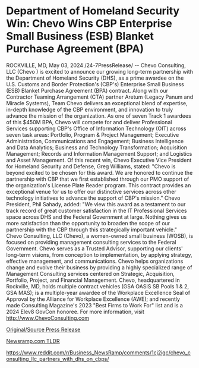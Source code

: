 # Department of Homeland Security Win: Chevo Wins CBP Enterprise Small Business (ESB) Blanket Purchase Agreement (BPA)

ROCKVILLE, MD, May 03, 2024 /24-7PressRelease/ -- Chevo Consulting, LLC (Chevo ) is excited to announce our growing long-term partnership with the Department of Homeland Security (DHS), as a prime awardee on the U.S. Customs and Border Protection's (CBP's) Enterprise Small Business (ESB) Blanket Purchase Agreement (BPA) contract. Along with our Contractor Teaming Arrangement (CTA) partner Aretum (Legacy Panum and Miracle Systems), Team Chevo  delivers an exceptional blend of expertise, in-depth knowledge of the CBP environment, and innovation to truly advance the mission of the organization. As one of seven Track 1 awardees of this $450M BPA, Chevo  will compete for and deliver Professional Services supporting CBP's Office of Information Technology (OIT) across seven task areas: Portfolio, Program & Project Management; Executive Administration, Communications and Engagement; Business Intelligence and Data Analytics; Business and Technology Transformation; Acquisition Management; Records and Information Management Support; and Logistics and Asset Management.   Of this recent win, Chevo Executive Vice President for Homeland Security and Defense, Greg Williams, stated: "Chevo  is beyond excited to be chosen for this award. We are honored to continue the partnership with CBP that we first established through our PMO support of the organization's License Plate Reader program. This contract provides an exceptional venue for us to offer our distinctive services across other technology initiatives to advance the support of CBP's mission." Chevo  President, Phil Sahady, added: "We view this award as a testament to our track record of great customer satisfaction in the IT Professional Services space across DHS and the Federal Government at large. Nothing gives us more satisfaction than the opportunity to broaden the scope of our partnership with the CBP through this strategically important vehicle."  Chevo Consulting, LLC (Chevo), a women-owned small business (WOSB), is focused on providing management consulting services to the Federal Government. Chevo serves as a Trusted Advisor, supporting our clients' long-term visions, from conception to implementation, by applying strategy, effective management, and communications. Chevo helps organizations change and evolve their business by providing a highly specialized range of Management Consulting services centered on Strategic, Acquisition, Portfolio, Project, and Financial Management. Chevo, headquartered in Rockville, MD, holds multiple contract vehicles (GSA OASIS SB Pools 1 & 2, GSA MAS); is a multiple-year awardee of the Workplace Excellence Seal of Approval by the Alliance for Workplace Excellence (AWE); and recently made Consulting Magazine's 2023 "Best Firms to Work For" list and is a 2024 Elev8 GovCon honoree.  For more information, visit http://www.ChevoConsulting.com 

[Original/Source Press Release](https://www.24-7pressrelease.com/press-release/510589/department-of-homeland-security-win-chevo-wins-cbp-enterprise-small-business-esb-blanket-purchase-agreement-bpa)
                    

[Newsramp.com TLDR](None) 

https://www.reddit.com/r/Business_NewsRamp/comments/1cj2igc/chevo_consulting_llc_partners_with_dhs_on_cbps/